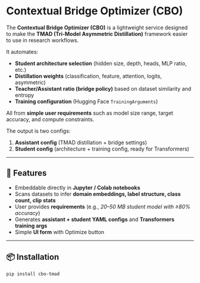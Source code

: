 # Contextual Bridge Optimizer (CBO)

The **Contextual Bridge Optimizer (CBO)** is a lightweight service designed to make the **TMAD (Tri-Model Asymmetric Distillation)** framework easier to use in research workflows.  

It automates:
- **Student architecture selection** (hidden size, depth, heads, MLP ratio, etc.)  
- **Distillation weights** (classification, feature, attention, logits, asymmetric)  
- **Teacher/Assistant ratio (bridge policy)** based on dataset similarity and entropy  
- **Training configuration** (Hugging Face `TrainingArguments`)  

All from **simple user requirements** such as model size range, target accuracy, and compute constraints.  

The output is two configs:
1. **Assistant config** (TMAD distillation + bridge settings)  
2. **Student config** (architecture + training config, ready for Transformers)  

---

## 🚀 Features
- Embeddable directly in **Jupyter / Colab notebooks**  
- Scans datasets to infer **domain embeddings, label structure, class count, clip stats**  
- User provides **requirements** (e.g., *20–50 MB student model with ≥80% accuracy*)  
- Generates **assistant + student YAML configs** and **Transformers training args**  
- Simple **UI form** with Optimize button  

---

## 📦 Installation

```bash
pip install cbo-tmad